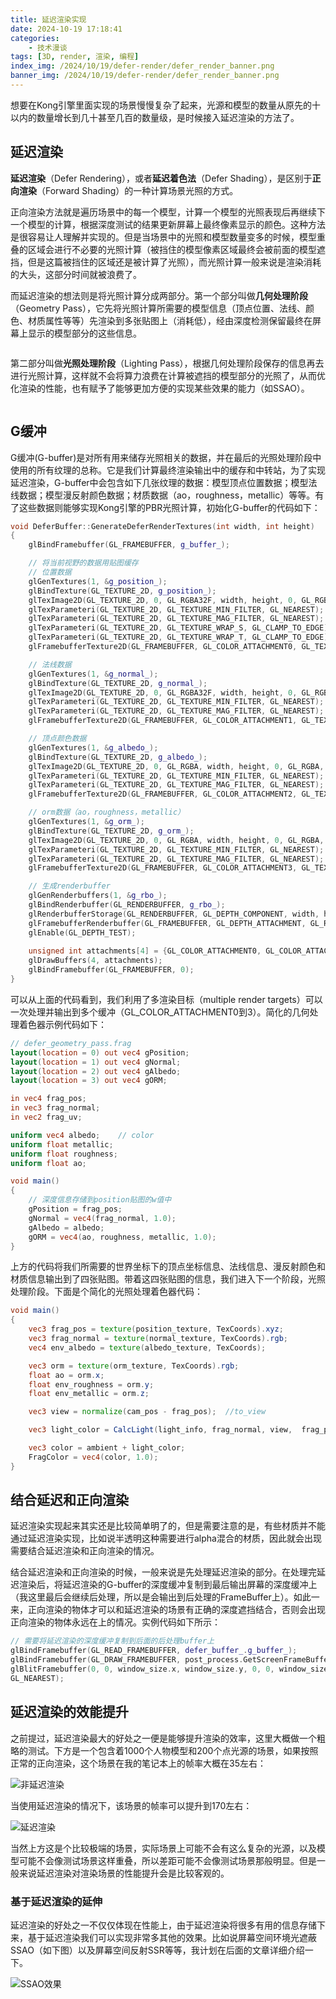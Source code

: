 ```yaml
---
title: 延迟渲染实现
date: 2024-10-19 17:18:41
categories: 
	- 技术漫谈
tags: [3D, render, 渲染, 编程]
index_img: /2024/10/19/defer-render/defer_render_banner.png
banner_img: /2024/10/19/defer-render/defer_render_banner.png
---
```



想要在Kong引擎里面实现的场景慢慢复杂了起来，光源和模型的数量从原先的十以内的数量增长到几十甚至几百的数量级，是时候接入延迟渲染的方法了。

## 延迟渲染


**延迟渲染**（Defer Rendering），或者**延迟着色法**（Defer Shading），是区别于**正向渲染**（Forward Shading）的一种计算场景光照的方式。

正向渲染方法就是遍历场景中的每一个模型，计算一个模型的光照表现后再继续下一个模型的计算，根据深度测试的结果更新屏幕上最终像素显示的颜色。这种方法是很容易让人理解并实现的。但是当场景中的光照和模型数量变多的时候，模型重叠的区域会进行不必要的光照计算（被挡住的模型像素区域最终会被前面的模型遮挡，但是这篇被挡住的区域还是被计算了光照），而光照计算一般来说是渲染消耗的大头，这部分时间就被浪费了。

而延迟渲染的想法则是将光照计算分成两部分。第一个部分叫做<strong>几何处理阶段</strong>（Geometry Pass），它先将光照计算所需要的模型信息（顶点位置、法线、颜色、材质属性等等）先渲染到多张贴图上（消耗低），经由深度检测保留最终在屏幕上显示的模型部分的这些信息。

<!-- wp:image {"sizeSlug":"large","align":"center"} -->
<figure class="wp-block-image aligncenter size-large"><img src="https://learnopengl-cn.github.io/img/05/08/deferred_g_buffer.png" alt=""/></figure>
<!-- /wp:image -->


第二部分叫做<strong>光照处理阶段</strong>（Lighting Pass），根据几何处理阶段保存的信息再去进行光照计算，这样就不会将算力浪费在计算被遮挡的模型部分的光照了，从而优化渲染的性能，也有赋予了能够更加方便的实现某些效果的能力（如SSAO）。

<!-- wp:image {"sizeSlug":"large","align":"center"} -->
<figure class="wp-block-image aligncenter size-large"><img src="https://learnopengl-cn.github.io/img/05/08/deferred_overview.png" alt=""/></figure>
<!-- /wp:image -->

## G缓冲
G缓冲(G-buffer)是对所有用来储存光照相关的数据，并在最后的光照处理阶段中使用的所有纹理的总称。它是我们计算最终渲染输出中的缓存和中转站，为了实现延迟渲染，G-buffer中会包含如下几张纹理的数据：模型顶点位置数据；模型法线数据；模型漫反射颜色数据；材质数据（ao，roughness，metallic）等等。有了这些数据则能够实现Kong引擎的PBR光照计算，初始化G-buffer的代码如下：

```c++
void DeferBuffer::GenerateDeferRenderTextures(int width, int height)
{
	glBindFramebuffer(GL_FRAMEBUFFER, g_buffer_);

	// 将当前视野的数据用贴图缓存
	// 位置数据
	glGenTextures(1, &g_position_);
	glBindTexture(GL_TEXTURE_2D, g_position_);
	glTexImage2D(GL_TEXTURE_2D, 0, GL_RGBA32F, width, height, 0, GL_RGBA, GL_FLOAT, NULL);
	glTexParameteri(GL_TEXTURE_2D, GL_TEXTURE_MIN_FILTER, GL_NEAREST);
	glTexParameteri(GL_TEXTURE_2D, GL_TEXTURE_MAG_FILTER, GL_NEAREST);
	glTexParameteri(GL_TEXTURE_2D, GL_TEXTURE_WRAP_S, GL_CLAMP_TO_EDGE);
	glTexParameteri(GL_TEXTURE_2D, GL_TEXTURE_WRAP_T, GL_CLAMP_TO_EDGE);
	glFramebufferTexture2D(GL_FRAMEBUFFER, GL_COLOR_ATTACHMENT0, GL_TEXTURE_2D, g_position_, 0);

	// 法线数据
	glGenTextures(1, &g_normal_);
	glBindTexture(GL_TEXTURE_2D, g_normal_);
	glTexImage2D(GL_TEXTURE_2D, 0, GL_RGBA32F, width, height, 0, GL_RGBA, GL_FLOAT, NULL);
	glTexParameteri(GL_TEXTURE_2D, GL_TEXTURE_MIN_FILTER, GL_NEAREST);
	glTexParameteri(GL_TEXTURE_2D, GL_TEXTURE_MAG_FILTER, GL_NEAREST);
	glFramebufferTexture2D(GL_FRAMEBUFFER, GL_COLOR_ATTACHMENT1, GL_TEXTURE_2D, g_normal_, 0);

	// 顶点颜色数据
	glGenTextures(1, &g_albedo_);
	glBindTexture(GL_TEXTURE_2D, g_albedo_);
	glTexImage2D(GL_TEXTURE_2D, 0, GL_RGBA, width, height, 0, GL_RGBA, GL_UNSIGNED_INT, NULL);
	glTexParameteri(GL_TEXTURE_2D, GL_TEXTURE_MIN_FILTER, GL_NEAREST);
	glTexParameteri(GL_TEXTURE_2D, GL_TEXTURE_MAG_FILTER, GL_NEAREST);
	glFramebufferTexture2D(GL_FRAMEBUFFER, GL_COLOR_ATTACHMENT2, GL_TEXTURE_2D, g_albedo_, 0);

	// orm数据（ao，roughness，metallic）
	glGenTextures(1, &g_orm_);
	glBindTexture(GL_TEXTURE_2D, g_orm_);
	glTexImage2D(GL_TEXTURE_2D, 0, GL_RGBA, width, height, 0, GL_RGBA, GL_UNSIGNED_INT, NULL);
	glTexParameteri(GL_TEXTURE_2D, GL_TEXTURE_MIN_FILTER, GL_NEAREST);
	glTexParameteri(GL_TEXTURE_2D, GL_TEXTURE_MAG_FILTER, GL_NEAREST);
	glFramebufferTexture2D(GL_FRAMEBUFFER, GL_COLOR_ATTACHMENT3, GL_TEXTURE_2D, g_orm_, 0);

	// 生成renderbuffer
	glGenRenderbuffers(1, &g_rbo_);
	glBindRenderbuffer(GL_RENDERBUFFER, g_rbo_);
	glRenderbufferStorage(GL_RENDERBUFFER, GL_DEPTH_COMPONENT, width, height);
	glFramebufferRenderbuffer(GL_FRAMEBUFFER, GL_DEPTH_ATTACHMENT, GL_RENDERBUFFER, g_rbo_);
	glEnable(GL_DEPTH_TEST);
	
	unsigned int attachments[4] = {GL_COLOR_ATTACHMENT0, GL_COLOR_ATTACHMENT1, GL_COLOR_ATTACHMENT2, GL_COLOR_ATTACHMENT3};
	glDrawBuffers(4, attachments);
	glBindFramebuffer(GL_FRAMEBUFFER, 0);
}
```


可以从上面的代码看到，我们利用了多渲染目标（multiple render targets）可以一次处理并输出到多个缓冲（GL_COLOR_ATTACHMENT0到3）。简化的几何处理着色器示例代码如下：

```glsl
// defer_geometry_pass.frag
layout(location = 0) out vec4 gPosition;
layout(location = 1) out vec4 gNormal;
layout(location = 2) out vec4 gAlbedo;
layout(location = 3) out vec4 gORM;

in vec4 frag_pos;
in vec3 frag_normal;
in vec2 frag_uv;

uniform vec4 albedo;    // color
uniform float metallic;
uniform float roughness;
uniform float ao;

void main()
{
    // 深度信息存储到position贴图的w值中
    gPosition = frag_pos;
    gNormal = vec4(frag_normal, 1.0);
    gAlbedo = albedo;
    gORM = vec4(ao, roughness, metallic, 1.0);
}
```

上方的代码将我们所需要的世界坐标下的顶点坐标信息、法线信息、漫反射颜色和材质信息输出到了四张贴图。带着这四张贴图的信息，我们进入下一个阶段，光照处理阶段。下面是个简化的光照处理着色器代码：

```glsl
void main()
{
    vec3 frag_pos = texture(position_texture, TexCoords).xyz;
    vec3 frag_normal = texture(normal_texture, TexCoords).rgb;
    vec4 env_albedo = texture(albedo_texture, TexCoords);

    vec3 orm = texture(orm_texture, TexCoords).rgb;
    float ao = orm.x;
    float env_roughness = orm.y;
    float env_metallic = orm.z;

    vec3 view = normalize(cam_pos - frag_pos);  //to_view

    vec3 light_color = CalcLight(light_info, frag_normal, view,  frag_pos, material);

    vec3 color = ambient + light_color;
    FragColor = vec4(color, 1.0);
}
```

## 结合延迟和正向渲染

延迟渲染实现起来其实还是比较简单明了的，但是需要注意的是，有些材质并不能通过延迟渲染实现，比如说半透明这种需要进行alpha混合的材质，因此就会出现需要结合延迟渲染和正向渲染的情况。


结合延迟渲染和正向渲染的时候，一般来说是先处理延迟渲染的部分。在处理完延迟渲染后，将延迟渲染的G-buffer的深度缓冲复制到最后输出屏幕的深度缓冲上（我这里最后会继续后处理，所以是会输出到后处理的FrameBuffer上）。如此一来，正向渲染的物体才可以和延迟渲染的场景有正确的深度遮挡结合，否则会出现正向渲染的物体永远在上的情况。实例代码如下所示：

```c++
// 需要将延迟渲染的深度缓冲复制到后面的后处理buffer上
glBindFramebuffer(GL_READ_FRAMEBUFFER, defer_buffer_.g_buffer_);
glBindFramebuffer(GL_DRAW_FRAMEBUFFER, post_process.GetScreenFrameBuffer());
glBlitFramebuffer(0, 0, window_size.x, window_size.y, 0, 0, window_size.x, window_size.y, GL_DEPTH_BUFFER_BIT, 
GL_NEAREST);
```

## 延迟渲染的效能提升
之前提过，延迟渲染最大的好处之一便是能够提升渲染的效率，这里大概做一个粗略的测试。下方是一个包含着1000个人物模型和200个点光源的场景，如果按照正常的正向渲染，这个场景在我的笔记本上的帧率大概在35左右：

![非延迟渲染](no_defer_render.png)

当使用延迟渲染的情况下，该场景的帧率可以提升到170左右：

![延迟渲染](defer_render.png)

当然上方这是个比较极端的场景，实际场景上可能不会有这么复杂的光源，以及模型可能不会像测试场景这样重叠，所以差距可能不会像测试场景那般明显。但是一般来说延迟渲染对渲染场景的性能提升会是比较客观的。

### 基于延迟渲染的延伸
延迟渲染的好处之一不仅仅体现在性能上，由于延迟渲染将很多有用的信息存储下来，基于延迟渲染我们可以实现非常多其他的效果。比如说屏幕空间环境光遮蔽SSAO（如下图）以及屏幕空间反射SSR等等，我计划在后面的文章详细介绍一下。

![SSAO效果](ssao.png)
